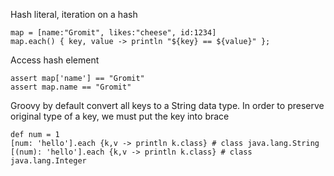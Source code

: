 Hash literal, iteration on a hash

    map = [name:"Gromit", likes:"cheese", id:1234]
    map.each() { key, value -> println "${key} == ${value}" };

Access hash element

    assert map['name'] == "Gromit"
    assert map.name == "Gromit"

Groovy by default convert all keys to a String data type. In order to preserve original type of a key, we must put the key into brace

    def num = 1
    [num: 'hello'].each {k,v -> println k.class} # class java.lang.String
    [(num): 'hello'].each {k,v -> println k.class} # class java.lang.Integer
 
